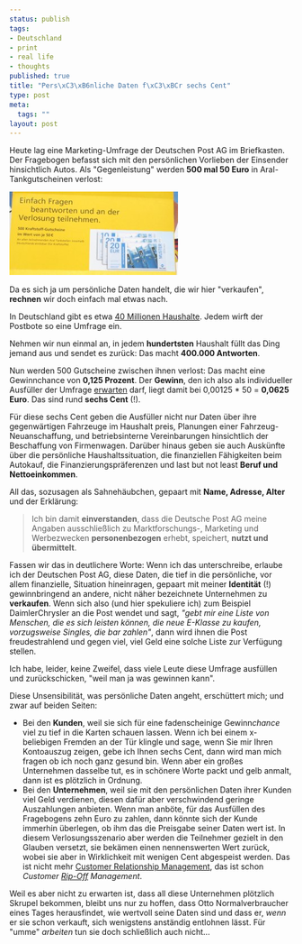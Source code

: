 ```yaml
--- 
status: publish
tags: 
- Deutschland
- print
- real life
- thoughts
published: true
title: "Pers\xC3\xB6nliche Daten f\xC3\xBCr sechs Cent"
type: post
meta: 
  tags: ""
layout: post
---
```

Heute lag eine Marketing-Umfrage der Deutschen Post AG im Briefkasten. Der Fragebogen befasst sich mit den persönlichen Vorlieben der Einsender hinsichtlich Autos. Als "Gegenleistung" werden <strong>500 mal 50 Euro</strong> in Aral-Tankgutscheinen verlost:

<img src='/media/wp/2007/06/post-umfrage.jpg' alt='Post-Umfrage Autos' />

Da es sich ja um persönliche Daten handelt, die wir hier "verkaufen", <strong>rechnen</strong> wir doch einfach mal etwas nach.
<!--more-->
In Deutschland gibt es etwa <a href="http://www.statistik-portal.de/Statistik-Portal/de_jb01_jahrtab4.asp">40 Millionen Haushalte</a>. Jedem wirft der Postbote so eine Umfrage ein.

Nehmen wir nun einmal an, in jedem <strong>hundertsten</strong> Haushalt füllt das Ding jemand aus und sendet es zurück: Das macht <strong>400.000 Antworten</strong>.

Nun werden 500 Gutscheine zwischen ihnen verlost: Das macht eine Gewinnchance von <strong>0,125 Prozent</strong>. Der <strong>Gewinn</strong>, den ich also als individueller Ausfüller der Umfrage <a href="http://de.wikipedia.org/wiki/Erwartungswert">erwarten</a> darf, liegt damit bei 0,00125 * 50 = <strong>0,0625 Euro</strong>. Das sind rund <strong>sechs Cent</strong> (!).

Für diese sechs Cent geben die Ausfüller nicht nur Daten über ihre gegenwärtigen Fahrzeuge im Haushalt preis, Planungen einer Fahrzeug-Neuanschaffung, und betriebsinterne Vereinbarungen hinsichtlich der Beschaffung von Firmenwagen. Darüber hinaus geben sie auch Auskünfte über die persönliche Haushaltssituation, die finanziellen Fähigkeiten beim Autokauf, die Finanzierungspräferenzen und last but not least <strong>Beruf und Nettoeinkommen</strong>.

All das, sozusagen als Sahnehäubchen, gepaart mit <strong>Name, Adresse, Alter</strong> und der Erklärung:

<blockquote>Ich bin damit <strong>einverstanden</strong>, dass die Deutsche Post AG meine Angaben ausschließlich zu Marktforschungs-, Marketing und Werbezwecken <strong>personenbezogen</strong> erhebt, speichert, <strong>nutzt und übermittelt</strong>.</blockquote>

Fassen wir das in deutlichere Worte: Wenn ich das unterschreibe, erlaube ich der Deutschen Post AG, diese Daten, die tief in die persönliche, vor allem finanzielle, Situation hineinragen, gepaart mit meiner <strong>Identität</strong> (!) gewinnbringend an andere, nicht näher bezeichnete Unternehmen zu <strong>verkaufen</strong>. Wenn sich also (und hier spekuliere ich) zum Beispiel DaimlerChrysler an die Post wendet und sagt, <em>"gebt mir eine Liste von Menschen, die es sich leisten können, die neue E-Klasse zu kaufen, vorzugsweise Singles, die bar zahlen"</em>, dann wird ihnen die Post freudestrahlend und gegen viel, viel Geld eine solche Liste zur Verfügung stellen.

Ich habe, leider, keine Zweifel, dass viele Leute diese Umfrage ausfüllen und zurückschicken, "weil man ja was gewinnen kann".

Diese Unsensibilität, was persönliche Daten angeht, erschüttert mich; und zwar auf beiden Seiten:
<ul>
	<li>Bei den <strong>Kunden</strong>, weil sie sich für eine fadenscheinige Gewinn<em>chance</em> viel zu tief in die Karten schauen lassen. Wenn ich bei einem x-beliebigen Fremden an der Tür klingle und sage, wenn Sie mir Ihren Kontoauszug zeigen, gebe ich Ihnen sechs Cent, dann wird man mich fragen ob ich noch ganz gesund bin. Wenn aber ein großes Unternehmen dasselbe tut, es in schönere Worte packt und gelb anmalt, dann ist es plötzlich in Ordnung.</li>
	<li>Bei den <strong>Unternehmen</strong>, weil sie mit den persönlichen Daten ihrer Kunden viel Geld verdienen, diesen dafür aber verschwindend geringe Auszahlungen anbieten. Wenn man anböte, für das Ausfüllen des Fragebogens zehn Euro zu zahlen, dann könnte sich der Kunde immerhin überlegen, ob ihm das die Preisgabe seiner Daten wert ist. In diesem Verlosungsszenario aber werden die Teilnehmer gezielt in den Glauben versetzt, sie bekämen einen nennenswerten Wert zurück, wobei sie aber in Wirklichkeit mit wenigen Cent abgespeist werden. Das ist nicht mehr <a href="http://de.wikipedia.org/wiki/Kundenbeziehungsmanagement">Customer Relationship Management</a>, das ist schon <em>Customer <a href="http://dict.leo.org/ende?lp=ende&p=/gQPU.&search=rip-off">Rip-Off</a> Management</em>.</li>
</ul>

Weil es aber nicht zu erwarten ist, dass all diese Unternehmen plötzlich Skrupel bekommen, bleibt uns nur zu hoffen, dass Otto Normalverbraucher eines Tages herausfindet, wie wertvoll seine Daten sind und dass er, <em>wenn</em> er sie schon verkauft, sich wenigstens anständig entlohnen lässt. Für "umme" <em>arbeiten</em> tun sie doch schließlich auch nicht...
